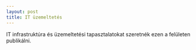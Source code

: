 ```yaml
---
layout: post
title: IT üzemeltetés
---
```


IT infrastruktúra és üzemeltetési tapasztalatokat szeretnék ezen a felületen publikálni.
